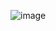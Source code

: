 ![image](https://user-images.githubusercontent.com/63572694/112715689-c6142f80-8f1c-11eb-890d-c43a041561ee.png)
